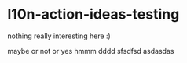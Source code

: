 # l10n-action-ideas-testing

nothing really interesting here :)


maybe
 or not
 or yes
 hmmm
dddd
sfsdfsd
asdasdas
